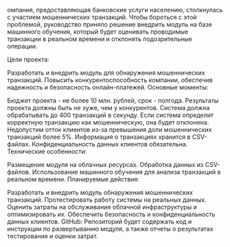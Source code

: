 омпания, предоставляющая банковские услуги населению, столкнулась с участием мошеннических транзакций. Чтобы бороться с этой проблемой, руководство приняло решение внедрить модуль на базе машинного обучения, который будет оценивать проводимые транзакции в реальном времени и отклонять подозрительные операции.

Цели проекта:

Разработать и внедрить модуль для обнаружения мошеннических транзакций.
Повысить конкурентоспособность компании, обеспечив надежность и безопасность онлайн-платежей.
Основные моменты:

Бюджет проекта - не более 10 млн. рублей, срок - полгода.
Результаты проекта должны быть не хуже, чем у конкурентов.
Система должна обрабатывать до 400 транзакций в секунду.
Если система определит корректную транзакцию как мошенническую, она будет отклонена.
Недопустим отток клиентов из-за превышения доли мошеннических транзакций более 5%.
Информация о транзакциях хранится в CSV-файлах.
Конфиденциальность данных клиентов обязательна.
Технические особенности:

Размещение модуля на облачных ресурсах.
Обработка данных из CSV-файлов.
Использование машинного обучения для анализа транзакций в реальном времени.
Планируемые действия:

Разработать и внедрить модуль обнаружения мошеннических транзакций.
Протестировать работу системы на реальных данных.
Оценить затраты на обслуживание облачной инфраструктуры и оптимизировать их.
Обеспечить безопасность и конфиденциальность данных клиентов.
GitHub:
Репозиторий будет содержать код и инструкции по развертыванию модуля, а также отчеты о результатах тестирования и оценки затрат.





